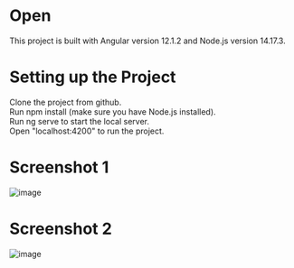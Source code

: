 # Open

This project is built with Angular version 12.1.2 and Node.js version 14.17.3.

# Setting up the Project

Clone the project from github. <br/>
Run npm install (make sure you have Node.js installed).<br/>
Run ng serve to start the local server.<br/>
Open "localhost:4200" to run the project.<br/>

# Screenshot 1
![image](https://user-images.githubusercontent.com/17668148/126057298-40175704-2ba0-4465-9475-8116ff225aa5.png)

# Screenshot 2
![image](https://user-images.githubusercontent.com/17668148/126057318-c9014e27-be40-4e25-aafd-19a75ae3dc41.png)
